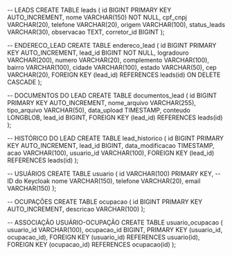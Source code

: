 -- LEADS
CREATE TABLE leads (
    id BIGINT PRIMARY KEY AUTO_INCREMENT,
    nome VARCHAR(150) NOT NULL,
    cpf_cnpj VARCHAR(20),
    telefone VARCHAR(20),
    origem VARCHAR(100),
    status_leads VARCHAR(30),
    observacao TEXT,
    corretor_id BIGINT
);

-- ENDERECO_LEAD
CREATE TABLE endereco_lead (
    id BIGINT PRIMARY KEY AUTO_INCREMENT,
    lead_id BIGINT NOT NULL,
    logradouro VARCHAR(200),
    numero VARCHAR(20),
    complemento VARCHAR(100),
    bairro VARCHAR(100),
    cidade VARCHAR(100),
    estado VARCHAR(50),
    cep VARCHAR(20),
    FOREIGN KEY (lead_id) REFERENCES leads(id) ON DELETE CASCADE
);

-- DOCUMENTOS DO LEAD
CREATE TABLE documentos_lead (
    id BIGINT PRIMARY KEY AUTO_INCREMENT,
    nome_arquivo VARCHAR(255),
    tipo_arquivo VARCHAR(50),
    data_upload TIMESTAMP,
    conteudo LONGBLOB,
    lead_id BIGINT,
    FOREIGN KEY (lead_id) REFERENCES leads(id)
);

-- HISTÓRICO DO LEAD
CREATE TABLE lead_historico (
    id BIGINT PRIMARY KEY AUTO_INCREMENT,
    lead_id BIGINT,
    data_modificacao TIMESTAMP,
    acao VARCHAR(100),
    usuario_id VARCHAR(100),
    FOREIGN KEY (lead_id) REFERENCES leads(id)
);

-- USUÁRIOS
CREATE TABLE usuario (
    id VARCHAR(100) PRIMARY KEY,  -- ID do Keycloak
    nome VARCHAR(150),
    telefone VARCHAR(20),
    email VARCHAR(150)
);

-- OCUPAÇÕES
CREATE TABLE ocupacao (
    id BIGINT PRIMARY KEY AUTO_INCREMENT,
    descricao VARCHAR(100)
);

-- ASSOCIAÇÃO USUÁRIO-OCUPAÇÃO
CREATE TABLE usuario_ocupacao (
    usuario_id VARCHAR(100),
    ocupacao_id BIGINT,
    PRIMARY KEY (usuario_id, ocupacao_id),
    FOREIGN KEY (usuario_id) REFERENCES usuario(id),
    FOREIGN KEY (ocupacao_id) REFERENCES ocupacao(id)
);
